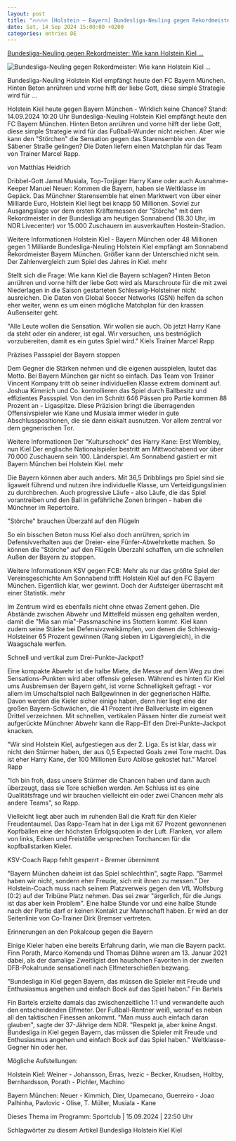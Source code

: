 ```yaml
---
layout: post
title: "🔥🔥🔥🔥 [Holstein – Bayern] Bundesliga-Neuling gegen Rekordmeister: Wie kann Holstein Kiel ..."
date: Sat, 14 Sep 2024 15:00:00 +0200
categories: entries DE
---
```

[Bundesliga-Neuling gegen Rekordmeister: Wie kann Holstein Kiel ...](https://www.ndr.de/sport/fussball/Holstein-Kiel-heute-gegen-Bayern-Muenchen-Wirklich-keine-Chance,kiel7850.html)

![Bundesliga-Neuling gegen Rekordmeister: Wie kann Holstein Kiel ...](https://www.ndr.de/sport/fussball/kiel7856_v-contentxl.jpg)

Bundesliga-Neuling Holstein Kiel empfängt heute den FC Bayern München. Hinten Beton anrühren und vorne hilft der liebe Gott, diese simple Strategie wird für ...

Holstein Kiel heute gegen Bayern München - Wirklich keine Chance? Stand: 14.09.2024 10:20 Uhr Bundesliga-Neuling Holstein Kiel empfängt heute den FC Bayern München. Hinten Beton anrühren und vorne hilft der liebe Gott, diese simple Strategie wird für das Fußball-Wunder nicht reichen. Aber wie kann den "Störchen" die Sensation gegen das Starensemble von der Säbener Straße gelingen? Die Daten liefern einen Matchplan für das Team von Trainer Marcel Rapp.

von Matthias Heidrich

Dribbel-Gott Jamal Musiala, Top-Torjäger Harry Kane oder auch Ausnahme-Keeper Manuel Neuer: Kommen die Bayern, haben sie Weltklasse im Gepäck. Das Münchner Starensemble hat einen Marktwert von über einer Milliarde Euro, Holstein Kiel liegt bei knapp 50 Millionen. Soviel zur Ausgangslage vor dem ersten Kräftemessen der "Störche" mit dem Rekordmeister in der Bundesliga am heutigen Sonnabend (18.30 Uhr, im NDR Livecenter) vor 15.000 Zuschauern im ausverkauften Hostein-Stadion.

Weitere Informationen Holstein Kiel - Bayern München oder 48 Millionen gegen 1 Milliarde Bundesliga-Neuling Holstein Kiel empfängt am Sonnabend Rekordmeister Bayern München. Größer kann der Unterschied nicht sein. Der Zahlenvergleich zum Spiel des Jahres in Kiel. mehr

Stellt sich die Frage: Wie kann Kiel die Bayern schlagen? Hinten Beton anrühren und vorne hilft der liebe Gott wird als Marschroute für die mit zwei Niederlagen in die Saison gestarteten Schleswig-Holsteiner nicht ausreichen. Die Daten von Global Soccer Networks (GSN) helfen da schon eher weiter, wenn es um einen mögliche Matchplan für den krassen Außenseiter geht.

"Alle Leute wollen die Sensation. Wir wollen sie auch. Ob jetzt Harry Kane da steht oder ein anderer, ist egal. Wir versuchen, uns bestmöglich vorzubereiten, damit es ein gutes Spiel wird." Kiels Trainer Marcel Rapp

Präzises Passspiel der Bayern stoppen

Dem Gegner die Stärken nehmen und die eigenen ausspielen, lautet das Motto. Bei Bayern München gar nicht so einfach. Das Team von Trainer Vincent Kompany tritt ob seiner individuellen Klasse extrem dominant auf. Joshua Kimmich und Co. kontrollieren das Spiel durch Ballbesitz und effizientes Passspiel. Von den im Schnitt 646 Pässen pro Partie kommen 88 Prozent an - Ligaspitze. Diese Präzision bringt die überragenden Offensivspieler wie Kane und Musiala immer wieder in gute Abschlusspositionen, die sie dann eiskalt ausnutzen. Vor allem zentral vor dem gegnerischen Tor.

Weitere Informationen Der "Kulturschock" des Harry Kane: Erst Wembley, nun Kiel Der englische Nationalspieler bestritt am Mittwochabend vor über 70.000 Zuschauern sein 100. Länderspiel. Am Sonnabend gastiert er mit Bayern München bei Holstein Kiel. mehr

Die Bayern können aber auch anders. Mit 36,5 Dribblings pro Spiel sind sie ligaweit führend und nutzen ihre individuelle Klasse, um Verteidigungslinien zu durchbrechen. Auch progressive Läufe - also Läufe, die das Spiel vorantreiben und den Ball in gefährliche Zonen bringen - haben die Münchner im Repertoire.

"Störche" brauchen Überzahl auf den Flügeln

So ein bisschen Beton muss Kiel also doch anrühren, sprich im Defensivverhalten aus der Dreier- eine Fünfer-Abwehrkette machen. So können die "Störche" auf den Flügeln Überzahl schaffen, um die schnellen Außen der Bayern zu stoppen.

Weitere Informationen KSV gegen FCB: Mehr als nur das größte Spiel der Vereinsgeschichte Am Sonnabend trifft Holstein Kiel auf den FC Bayern München. Eigentlich klar, wer gewinnt. Doch der Aufsteiger überrascht mit einer Statistik. mehr

Im Zentrum wird es ebenfalls nicht ohne etwas Zement gehen. Die Abstände zwischen Abwehr und Mittelfeld müssen eng gehalten werden, damit die "Mia san mia"-Passmaschine ins Stottern kommt. Kiel kann zudem seine Stärke bei Defensivzweikämpfen, von denen die Schleswig-Holsteiner 65 Prozent gewinnen (Rang sieben im Ligavergleich), in die Waagschale werfen.

Schnell und vertikal zum Drei-Punkte-Jackpot?

Eine kompakte Abwehr ist die halbe Miete, die Messe auf dem Weg zu drei Sensations-Punkten wird aber offensiv gelesen. Während es hinten für Kiel ums Ausbremsen der Bayern geht, ist vorne Schnelligkeit gefragt - vor allem im Umschaltspiel nach Ballgewinnen in der gegnerischen Hälfte. Davon werden die Kieler sicher einige haben, denn hier liegt eine der großen Bayern-Schwächen, die 41 Prozent ihre Ballverluste im eigenen Drittel verzeichnen. Mit schnellen, vertikalen Pässen hinter die zumeist weit aufgerückte Münchner Abwehr kann die Rapp-Elf den Drei-Punkte-Jackpot knacken.

"Wir sind Holstein Kiel, aufgestiegen aus der 2. Liga. Es ist klar, dass wir nicht den Stürmer haben, der aus 0,5 Expected Goals zwei Tore macht. Das ist eher Harry Kane, der 100 Millionen Euro Ablöse gekostet hat." Marcel Rapp

"Ich bin froh, dass unsere Stürmer die Chancen haben und dann auch überzeugt, dass sie Tore schießen werden. Am Schluss ist es eine Qualitätsfrage und wir brauchen vielleicht ein oder zwei Chancen mehr als andere Teams", so Rapp.

Vielleicht liegt aber auch im ruhenden Ball die Kraft für den Kieler Freudentaumel. Das Rapp-Team hat in der Liga mit 67 Prozent gewonnenen Kopfbällen eine der höchsten Erfolgsquoten in der Luft. Flanken, vor allem von links, Ecken und Freistöße versprechen Torchancen für die kopfballstarken Kieler.

KSV-Coach Rapp fehlt gesperrt - Bremer übernimmt

"Bayern München daheim ist das Spiel schlechthin", sagte Rapp. "Bammel haben wir nicht, sondern eher Freude, sich mit ihnen zu messen." Der Holstein-Coach muss nach seinem Platzverweis gegen den VfL Wolfsburg (0:2) auf der Tribüne Platz nehmen. Das sei zwar "ärgerlich, für die Jungs ist das aber kein Problem". Eine halbe Stunde vor und eine halbe Stunde nach der Partie darf er keinen Kontakt zur Mannschaft haben. Er wird an der Seitenlinie von Co-Trainer Dirk Bremser vertreten.

Erinnerungen an den Pokalcoup gegen die Bayern

Einige Kieler haben eine bereits Erfahrung darin, wie man die Bayern packt. Finn Porath, Marco Komenda und Thomas Dähne waren am 13. Januar 2021 dabei, als der damalige Zweitligist den haushohen Favoriten in der zweiten DFB-Pokalrunde sensationell nach Elfmeterschießen bezwang.

"Bundesliga in Kiel gegen Bayern, das müssen die Spieler mit Freude und Enthusiasmus angehen und einfach Bock auf das Spiel haben." Fin Bartels

Fin Bartels erzielte damals das zwischenzeitliche 1:1 und verwandelte auch den entscheidenden Elfmeter. Der Fußball-Rentner weiß, worauf es neben all den taktischen Finessen ankommt. "Man muss auch einfach daran glauben", sagte der 37-Jährige dem NDR. "Respekt ja, aber keine Angst. Bundesliga in Kiel gegen Bayern, das müssen die Spieler mit Freude und Enthusiasmus angehen und einfach Bock auf das Spiel haben." Weltklasse-Gegner hin oder her.

Mögliche Aufstellungen:

Holstein Kiel: Weiner - Johansson, Erras, Ivezic - Becker, Knudsen, Holtby, Bernhardsson, Porath - Pichler, Machino

Bayern München: Neuer - Kimmich, Dier, Upamecano, Guerreiro - Joao Palhinha, Pavlovic - Olise, T. Müller, Musiala - Kane

Dieses Thema im Programm: Sportclub | 15.09.2024 | 22:50 Uhr

Schlagwörter zu diesem Artikel Bundesliga Holstein Kiel Kiel

